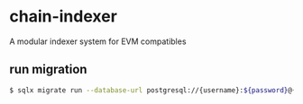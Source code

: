 # chain-indexer
A modular indexer system for EVM compatibles 

## run migration

```bash
$ sqlx migrate run --database-url postgresql://{username}:${password}@{host}:{host}/{database}
```